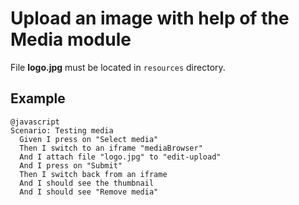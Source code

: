 # Upload an image with help of the Media module

File **logo.jpg** must be located in `resources` directory.

## Example

```gherkin
@javascript
Scenario: Testing media
  Given I press on "Select media"
  Then I switch to an iframe "mediaBrowser"
  And I attach file "logo.jpg" to "edit-upload"
  And I press on "Submit"
  Then I switch back from an iframe
  And I should see the thumbnail
  And I should see "Remove media"
```
